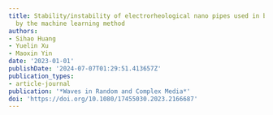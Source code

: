 ```yaml
---
title: Stability/instability of electrorheological nano pipes used in braking nanosystems
  by the machine learning method
authors:
- Sihao Huang
- Yuelin Xu
- Maoxin Yin
date: '2023-01-01'
publishDate: '2024-07-07T01:29:51.413657Z'
publication_types:
- article-journal
publication: '*Waves in Random and Complex Media*'
doi: 'https://doi.org/10.1080/17455030.2023.2166687'
---
```

